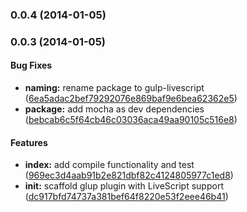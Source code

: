 <a name="0.0.4"></a>
### 0.0.4 (2014-01-05)


<a name="0.0.3"></a>
### 0.0.3 (2014-01-05)


#### Bug Fixes

* **naming:** rename package to gulp-livescript ([6ea5adac2bef79292076e869baf9e6bea62362e5](git://github.com/tomchentw/gulp-livescript.git/commit/6ea5adac2bef79292076e869baf9e6bea62362e5))
* **package:** add mocha as dev dependencies ([bebcab6c5f64cb46c03036aca49aa90105c516e8](git://github.com/tomchentw/gulp-livescript.git/commit/bebcab6c5f64cb46c03036aca49aa90105c516e8))


#### Features

* **index:** add compile functionality and test ([969ec3d4aab91b2e821dbf82c4124805977c1ed8](git://github.com/tomchentw/gulp-livescript.git/commit/969ec3d4aab91b2e821dbf82c4124805977c1ed8))
* **init:** scaffold glup plugin with LiveScript support ([dc917bfd74737a381bef64f8220e53f2eee46b41](git://github.com/tomchentw/gulp-livescript.git/commit/dc917bfd74737a381bef64f8220e53f2eee46b41))


